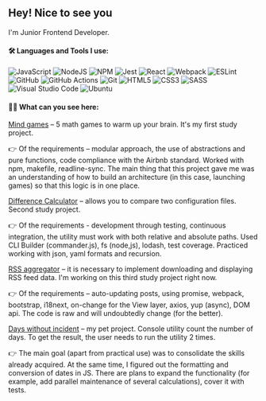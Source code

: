 ## Hey! Nice to see you


I'm Junior Frontend Developer.


#### :hammer_and_wrench: Languages and Tools I use:
![JavaScript](https://img.shields.io/badge/javascript-%23323330.svg?style=for-the-badge&logo=javascript&logoColor=%23F7DF1E)
![NodeJS](https://img.shields.io/badge/node.js-6DA55F?style=for-the-badge&logo=node.js&logoColor=white)
![NPM](https://img.shields.io/badge/NPM-%23000000.svg?style=for-the-badge&logo=npm&logoColor=white)
![Jest](https://img.shields.io/badge/-jest-%23C21325?style=for-the-badge&logo=jest&logoColor=white)
![React](https://img.shields.io/badge/react-%2320232a.svg?style=for-the-badge&logo=react&logoColor=%2361DAFB)
![Webpack](https://img.shields.io/badge/webpack-%238DD6F9.svg?style=for-the-badge&logo=webpack&logoColor=black)
![ESLint](https://img.shields.io/badge/ESLint-4B3263?style=for-the-badge&logo=eslint&logoColor=white)
![GitHub](https://img.shields.io/badge/github-%23121011.svg?style=for-the-badge&logo=github&logoColor=white)
![GitHub Actions](https://img.shields.io/badge/github%20actions-%232671E5.svg?style=for-the-badge&logo=githubactions&logoColor=white)
![Git](https://img.shields.io/badge/git-%23F05033.svg?style=for-the-badge&logo=git&logoColor=white)
![HTML5](https://img.shields.io/badge/html5-%23E34F26.svg?style=for-the-badge&logo=html5&logoColor=white)
![CSS3](https://img.shields.io/badge/css3-%231572B6.svg?style=for-the-badge&logo=css3&logoColor=white)
![SASS](https://img.shields.io/badge/SASS-hotpink.svg?style=for-the-badge&logo=SASS&logoColor=white)
![Visual Studio Code](https://img.shields.io/badge/Visual%20Studio%20Code-0078d7.svg?style=for-the-badge&logo=visual-studio-code&logoColor=white)
![Ubuntu](https://img.shields.io/badge/Ubuntu-E95420?style=for-the-badge&logo=ubuntu&logoColor=white)

#### :woman_student: What can you see here: 

[Mind games](https://github.com/Idzanaagi/frontend-project-lvl1) – 5 math games to warm up your brain. It's my first study project. 

:point_right: Of the requirements – modular approach, the use of abstractions and pure functions, code compliance with the Airbnb standard. Worked with npm, makefile, readline-sync.
The main thing that this project gave me was an understanding of how to build an architecture (in this case, launching games) so that this logic is in one place.

[Difference Calculator](https://github.com/Idzanaagi/frontend-project-lvl2) – allows you to compare two configuration files. Second study project. 

:point_right: Of the requirements - development through testing, continuous integration, the utility must work with both relative and absolute paths. Used CLI Builder (commander.js), fs (node,js), lodash, test coverage. Practiced working with json, yaml formats and recursion.

[RSS aggregator](https://github.com/Idzanaagi/frontend-project-lvl3) – it is necessary to implement downloading and displaying RSS feed data. I'm working on this third study project right now. 

:point_right: Of the requirements – auto-updating posts, using promise, webpack, bootstrap, i18next, on-change for the View layer, axios, yup (async), DOM api. The code is raw and will undoubtedly change (for the better).

[Days without incident](https://github.com/Idzanaagi/daysWithoutIncident) – my pet project. Console utility count the number of days. To get the result, the user needs to run the utility 2 times. 

:point_right: The main goal (apart from practical use) was to consolidate the skills already acquired. At the same time, I figured out the formatting and conversion of dates in JS. There are plans to expand the functionality (for example, add parallel maintenance of several calculations), cover it with tests.
